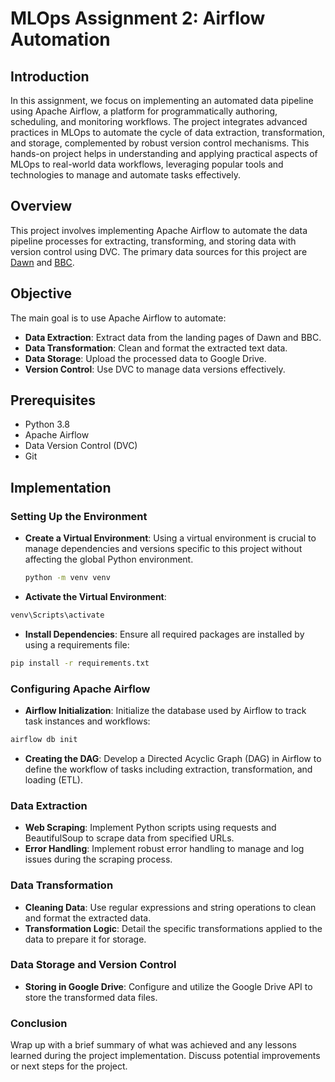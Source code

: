 # MLOps Assignment 2: Airflow Automation

## Introduction
In this assignment, we focus on implementing an automated data pipeline using Apache Airflow, a platform for programmatically authoring, scheduling, and monitoring workflows. The project integrates advanced practices in MLOps to automate the cycle of data extraction, transformation, and storage, complemented by robust version control mechanisms. This hands-on project helps in understanding and applying practical aspects of MLOps to real-world data workflows, leveraging popular tools and technologies to manage and automate tasks effectively.

## Overview
This project involves implementing Apache Airflow to automate the data pipeline processes for extracting, transforming, and storing data with version control using DVC. The primary data sources for this project are [Dawn](https://www.dawn.com/) and [BBC](https://www.bbc.com/).

## Objective
The main goal is to use Apache Airflow to automate:
- **Data Extraction**: Extract data from the landing pages of Dawn and BBC.
- **Data Transformation**: Clean and format the extracted text data.
- **Data Storage**: Upload the processed data to Google Drive.
- **Version Control**: Use DVC to manage data versions effectively.

## Prerequisites
- Python 3.8
- Apache Airflow
- Data Version Control (DVC)
- Git

## Implementation
### Setting Up the Environment
- **Create a Virtual Environment**:
  Using a virtual environment is crucial to manage dependencies and versions specific to this project without affecting the global Python environment.
  ```bash
  python -m venv venv
  ```
 - **Activate the Virtual Environment**:
  ```bash
  venv\Scripts\activate
  ```
 - **Install Dependencies**:
  Ensure all required packages are installed by using a requirements file:
  ```bash
  pip install -r requirements.txt
  ```
### Configuring Apache Airflow
  - **Airflow Initialization**:
  Initialize the database used by Airflow to track task instances and workflows:

  ```bash
  airflow db init
  ```
- **Creating the DAG**:
  Develop a Directed Acyclic Graph (DAG) in Airflow to define the workflow of tasks including extraction, transformation, and loading (ETL).


### Data Extraction
 - **Web Scraping**: Implement Python scripts using requests and BeautifulSoup to scrape data from specified URLs.
 - **Error Handling**: Implement robust error handling to manage and log issues during the scraping process.
   
### Data Transformation
 - **Cleaning Data**: Use regular expressions and string operations to clean and format the extracted data.
 - **Transformation Logic**: Detail the specific transformations applied to the data to prepare it for storage.
   
### Data Storage and Version Control
 - **Storing in Google Drive**: Configure and utilize the Google Drive API to store the transformed data files.

### Conclusion
  Wrap up with a brief summary of what was achieved and any lessons learned during the project implementation. Discuss potential improvements or next steps for the project.

